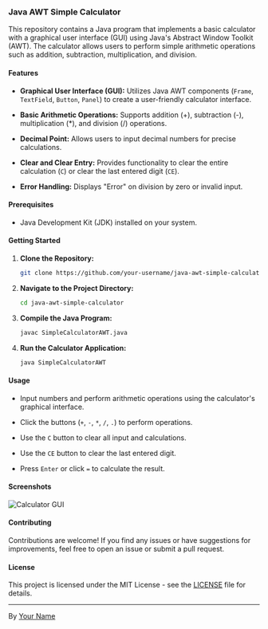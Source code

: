 ### Java AWT Simple Calculator

This repository contains a Java program that implements a basic calculator with a graphical user interface (GUI) using Java's Abstract Window Toolkit (AWT). The calculator allows users to perform simple arithmetic operations such as addition, subtraction, multiplication, and division.

#### Features

- **Graphical User Interface (GUI):** Utilizes Java AWT components (`Frame`, `TextField`, `Button`, `Panel`) to create a user-friendly calculator interface.
  
- **Basic Arithmetic Operations:** Supports addition (+), subtraction (-), multiplication (*), and division (/) operations.
  
- **Decimal Point:** Allows users to input decimal numbers for precise calculations.
  
- **Clear and Clear Entry:** Provides functionality to clear the entire calculation (`C`) or clear the last entered digit (`CE`).
  
- **Error Handling:** Displays "Error" on division by zero or invalid input.

#### Prerequisites

- Java Development Kit (JDK) installed on your system.
  
#### Getting Started

1. **Clone the Repository:**
   ```bash
   git clone https://github.com/your-username/java-awt-simple-calculator.git
   ```

2. **Navigate to the Project Directory:**
   ```bash
   cd java-awt-simple-calculator
   ```

3. **Compile the Java Program:**
   ```bash
   javac SimpleCalculatorAWT.java
   ```

4. **Run the Calculator Application:**
   ```bash
   java SimpleCalculatorAWT
   ```

#### Usage

- Input numbers and perform arithmetic operations using the calculator's graphical interface.
  
- Click the buttons (`+`, `-`, `*`, `/`, `.`) to perform operations.
  
- Use the `C` button to clear all input and calculations.
  
- Use the `CE` button to clear the last entered digit.
  
- Press `Enter` or click `=` to calculate the result.

#### Screenshots

![Calculator GUI](/screenshots/calculator_gui.png)

#### Contributing

Contributions are welcome! If you find any issues or have suggestions for improvements, feel free to open an issue or submit a pull request.

#### License

This project is licensed under the MIT License - see the [LICENSE](/LICENSE) file for details.

---

By [Your Name](https://github.com/your-username)
